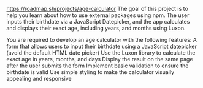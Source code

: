 https://roadmap.sh/projects/age-calculator
The goal of this project is to help you learn about how to use external packages using npm. The user inputs their birthdate via a JavaScript Datepicker, and the app calculates and displays their exact age, including years, and months using Luxon.

You are required to develop an age calculator with the following features:
A form that allows users to input their birthdate using a JavaScript datepicker (avoid the default HTML date picker)
Use the Luxon library to calculate the exact age in years, months, and days
Display the result on the same page after the user submits the form
Implement basic validation to ensure the birthdate is valid
Use simple styling to make the calculator visually appealing and responsive
